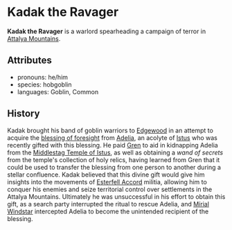 # Kadak the Ravager

**Kadak the Ravager** is a warlord spearheading a campaign of terror in [Attalya Mountains](../../../../mote/esterfell/lenya/attalya-mountains).

## Attributes

- pronouns: he/him
- species: hobgoblin
- languages: Goblin, Common

## History

Kadak brought his band of goblin warriors to [Edgewood](../../edgewood) in an attempt to acquire the [blessing of foresight](../../../../supernatural-gifts/blessing-of-foresight.md) from [Adelia](../adelia), an acolyte of [Istus](../../../../pantheon/istus.md) who was recently gifted with this blessing. He paid [Gren](../gren) to aid in kidnapping Adelia from the [Middlestag Temple of Istus](../../edgewood/middlestag-temple-of-istus), as well as obtaining a _wand of secrets_ from the temple's collection of holy relics, having learned from Gren that it could be used to transfer the blessing from one person to another during a stellar confluence. Kadak believed that this divine gift would give him insights into the movements of [Esterfell Accord](../../) militia, allowing him to conquer his enemies and seize territorial control over settlements in the Attalya Mountains. Ultimately he was unsuccessful in his effort to obtain this gift, as a search party interrupted the ritual to rescue Adelia, and [Mírial Windstar](../../../verdancy/citizenry/mirial-windstar.md) intercepted Adelia to become the unintended recipient of the blessing.
